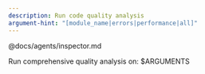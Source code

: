 ```yaml
---
description: Run code quality analysis
argument-hint: "[module_name|errors|performance|all]"
---
```


@docs/agents/inspector.md

Run comprehensive quality analysis on: $ARGUMENTS